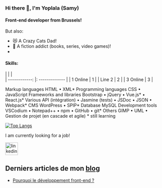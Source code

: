 ### Hi there 👋, I'm Yoplala (Samy)

#### Front-end developer from Brussels!

But also:
- 😻 A Crazy Cats Dad! 
- 🐲 A fiction addict (books, series, video games)!
- 


#### Skills:
|       |        |  
| ------------: |: ------------- | 
| 1 Online      |        1       | 
| Line 2        |        2       | 
| 3 Online      |        3       |

Markup languages	      HTML • XML* 
Programming languages  CSS • JavaScript
Frameworks and libraries Bootstrap • jQuery • Vue.js* • React.js*
Various 			                API (intégration) • Jasmine (tests) • JSDoc • JSON • Webpack*
CMS			                  WordPress • SPIP*
Database	        MySQL
Development tools    VSCodium • Notepad++ • npm • GitHub • git*
Others		                GIMP • UML • Gestion de projet (en cascade et agile)
                              * still learning

[![Top Langs](https://github-readme-stats.vercel.app/api/top-langs/?username=yoplala)](https://github.com/anuraghazra/github-readme-stats)


I am currently looking for a job!

[<img src='https://cdn.jsdelivr.net/npm/simple-icons@3.0.1/icons/linkedin.svg' alt='linkedin' height='40'>](https://www.linkedin.com/in/samuel-marseille/)



## Derniers articles de mon [blog](https://yoplala.github.io/)
<!-- BLOG-POST-LIST:START -->
- [Pourquoi le développement front-end ?](https://yoplala.github.io//pourquoi/)
<!-- BLOG-POST-LIST:END -->
